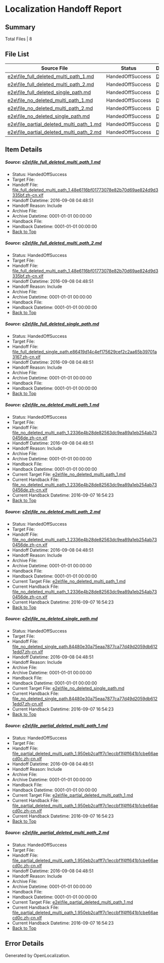 # <a name='report-top'></a> Localization Handoff Report

## Summary
 Total Files | 8

## File List
 Source File | Status | Details 
 ----------- | ------ | ------- 
 [e2e\file_full_deleted_multi_path_1.md](https://github.com/OpenLocalizationTestOrg/ol-test0/blob/0bbd342df849cf8d793935dc3191298717968160/e2e/file_full_deleted_multi_path_1.md) | HandedOffSuccess | [Details](#107cd33021811f23b757099c312133062b06f8211)
 [e2e\file_full_deleted_multi_path_2.md](https://github.com/OpenLocalizationTestOrg/ol-test0/blob/0bbd342df849cf8d793935dc3191298717968160/e2e/file_full_deleted_multi_path_2.md) | HandedOffSuccess | [Details](#107cd33021811f23b757099c312133062b06f8212)
 [e2e\file_full_deleted_single_path.md](https://github.com/OpenLocalizationTestOrg/ol-test0/blob/0bbd342df849cf8d793935dc3191298717968160/e2e/file_full_deleted_single_path.md) | HandedOffSuccess | [Details](#e76ddc68a626eb37bb0b09343ae81ac4cfeccf4d3)
 [e2e\file_no_deleted_multi_path_1.md](https://github.com/OpenLocalizationTestOrg/ol-test0/blob/0bbd342df849cf8d793935dc3191298717968160/e2e/file_no_deleted_multi_path_1.md) | HandedOffSuccess | [Details](#fcd443715192ccb5d5985fadb9d30d41067360be4)
 [e2e\file_no_deleted_multi_path_2.md](https://github.com/OpenLocalizationTestOrg/ol-test0/blob/0bbd342df849cf8d793935dc3191298717968160/e2e/file_no_deleted_multi_path_2.md) | HandedOffSuccess | [Details](#fcd443715192ccb5d5985fadb9d30d41067360be5)
 [e2e\file_no_deleted_single_path.md](https://github.com/OpenLocalizationTestOrg/ol-test0/blob/0bbd342df849cf8d793935dc3191298717968160/e2e/file_no_deleted_single_path.md) | HandedOffSuccess | [Details](#c14e1d041e5f2463800379ca40d3bd387f4cb8a66)
 [e2e\file_partial_deleted_multi_path_1.md](https://github.com/OpenLocalizationTestOrg/ol-test0/blob/0bbd342df849cf8d793935dc3191298717968160/e2e/file_partial_deleted_multi_path_1.md) | HandedOffSuccess | [Details](#f55ea4862a9ba763110c1ea4dd3148ea8f0e6eb47)
 [e2e\file_partial_deleted_multi_path_2.md](https://github.com/OpenLocalizationTestOrg/ol-test0/blob/0bbd342df849cf8d793935dc3191298717968160/e2e/file_partial_deleted_multi_path_2.md) | HandedOffSuccess | [Details](#f55ea4862a9ba763110c1ea4dd3148ea8f0e6eb48)

## Item Details
##### <a name='107cd33021811f23b757099c312133062b06f8211'></a> Source: [e2e\file_full_deleted_multi_path_1.md](https://github.com/OpenLocalizationTestOrg/ol-test0/blob/0bbd342df849cf8d793935dc3191298717968160/e2e/file_full_deleted_multi_path_1.md)
* Status: HandedOffSuccess
* Target File: 
* Handoff File: [file_full_deleted_multi_path_1.48e6116bf01773078e82b70d69ae824d9d3335bf.zh-cn.xlf](https://github.com/OpenLocalizationTestOrg/ol-test0-handoff/blob/1e3dfce4c094973f7b99e13535b7eca5a1c353d2/ol-handoff/OpenLocalizationTestOrg/ol-test0-zhcn/ci/mt/file_full_deleted_multi_path_1.48e6116bf01773078e82b70d69ae824d9d3335bf.zh-cn.xlf)
* Handoff Datetime: 2016-09-08 04:48:51
* Handoff Reason: Include
* Archive File: 
* Archive Datetime: 0001-01-01 00:00:00
* Handback File: 
* Handback Datetime: 0001-01-01 00:00:00
* [Back to Top](#report-top)

##### <a name='107cd33021811f23b757099c312133062b06f8212'></a> Source: [e2e\file_full_deleted_multi_path_2.md](https://github.com/OpenLocalizationTestOrg/ol-test0/blob/0bbd342df849cf8d793935dc3191298717968160/e2e/file_full_deleted_multi_path_2.md)
* Status: HandedOffSuccess
* Target File: 
* Handoff File: [file_full_deleted_multi_path_1.48e6116bf01773078e82b70d69ae824d9d3335bf.zh-cn.xlf](https://github.com/OpenLocalizationTestOrg/ol-test0-handoff/blob/1e3dfce4c094973f7b99e13535b7eca5a1c353d2/ol-handoff/OpenLocalizationTestOrg/ol-test0-zhcn/ci/mt/file_full_deleted_multi_path_1.48e6116bf01773078e82b70d69ae824d9d3335bf.zh-cn.xlf)
* Handoff Datetime: 2016-09-08 04:48:51
* Handoff Reason: Include
* Archive File: 
* Archive Datetime: 0001-01-01 00:00:00
* Handback File: 
* Handback Datetime: 0001-01-01 00:00:00
* [Back to Top](#report-top)

##### <a name='e76ddc68a626eb37bb0b09343ae81ac4cfeccf4d3'></a> Source: [e2e\file_full_deleted_single_path.md](https://github.com/OpenLocalizationTestOrg/ol-test0/blob/0bbd342df849cf8d793935dc3191298717968160/e2e/file_full_deleted_single_path.md)
* Status: HandedOffSuccess
* Target File: 
* Handoff File: [file_full_deleted_single_path.e86419d14c4ef175629cef2c2aa65b39701a3167.zh-cn.xlf](https://github.com/OpenLocalizationTestOrg/ol-test0-handoff/blob/1e3dfce4c094973f7b99e13535b7eca5a1c353d2/ol-handoff/OpenLocalizationTestOrg/ol-test0-zhcn/ci/mt/file_full_deleted_single_path.e86419d14c4ef175629cef2c2aa65b39701a3167.zh-cn.xlf)
* Handoff Datetime: 2016-09-08 04:48:51
* Handoff Reason: Include
* Archive File: 
* Archive Datetime: 0001-01-01 00:00:00
* Handback File: 
* Handback Datetime: 0001-01-01 00:00:00
* [Back to Top](#report-top)

##### <a name='fcd443715192ccb5d5985fadb9d30d41067360be4'></a> Source: [e2e\file_no_deleted_multi_path_1.md](https://github.com/OpenLocalizationTestOrg/ol-test0/blob/0bbd342df849cf8d793935dc3191298717968160/e2e/file_no_deleted_multi_path_1.md)
* Status: HandedOffSuccess
* Target File: 
* Handoff File: [file_no_deleted_multi_path_1.2336e4b28de82563dc9ea89a1eb254ab730456de.zh-cn.xlf](https://github.com/OpenLocalizationTestOrg/ol-test0-handoff/blob/1e3dfce4c094973f7b99e13535b7eca5a1c353d2/ol-handoff/OpenLocalizationTestOrg/ol-test0-zhcn/ci/mt/file_no_deleted_multi_path_1.2336e4b28de82563dc9ea89a1eb254ab730456de.zh-cn.xlf)
* Handoff Datetime: 2016-09-08 04:48:51
* Handoff Reason: Include
* Archive File: 
* Archive Datetime: 0001-01-01 00:00:00
* Handback File: 
* Handback Datetime: 0001-01-01 00:00:00
* Current Target File: [e2e\file_no_deleted_multi_path_1.md](https://github.com/OpenLocalizationTestOrg/ol-test0-zhcn/blob/96d4292fbf38f7aea12b77e9eaa791ba9d748bf3/e2e/file_no_deleted_multi_path_1.md)
* Current Handback File: [file_no_deleted_multi_path_1.2336e4b28de82563dc9ea89a1eb254ab730456de.zh-cn.xlf](https://github.com/OpenLocalizationTestOrg/ol-test0-handback/blob/bddd216c85da96c52c39948817f298c8b25a5529/ol-handback/OpenLocalizationTestOrg/ol-test0-zhcn/ci/mt/file_no_deleted_multi_path_1.2336e4b28de82563dc9ea89a1eb254ab730456de.zh-cn.xlf)
* Current Handback Datetime: 2016-09-07 16:54:23
* [Back to Top](#report-top)

##### <a name='fcd443715192ccb5d5985fadb9d30d41067360be5'></a> Source: [e2e\file_no_deleted_multi_path_2.md](https://github.com/OpenLocalizationTestOrg/ol-test0/blob/0bbd342df849cf8d793935dc3191298717968160/e2e/file_no_deleted_multi_path_2.md)
* Status: HandedOffSuccess
* Target File: 
* Handoff File: [file_no_deleted_multi_path_1.2336e4b28de82563dc9ea89a1eb254ab730456de.zh-cn.xlf](https://github.com/OpenLocalizationTestOrg/ol-test0-handoff/blob/1e3dfce4c094973f7b99e13535b7eca5a1c353d2/ol-handoff/OpenLocalizationTestOrg/ol-test0-zhcn/ci/mt/file_no_deleted_multi_path_1.2336e4b28de82563dc9ea89a1eb254ab730456de.zh-cn.xlf)
* Handoff Datetime: 2016-09-08 04:48:51
* Handoff Reason: Include
* Archive File: 
* Archive Datetime: 0001-01-01 00:00:00
* Handback File: 
* Handback Datetime: 0001-01-01 00:00:00
* Current Target File: [e2e\file_no_deleted_multi_path_1.md](https://github.com/OpenLocalizationTestOrg/ol-test0-zhcn/blob/96d4292fbf38f7aea12b77e9eaa791ba9d748bf3/e2e/file_no_deleted_multi_path_1.md)
* Current Handback File: [file_no_deleted_multi_path_1.2336e4b28de82563dc9ea89a1eb254ab730456de.zh-cn.xlf](https://github.com/OpenLocalizationTestOrg/ol-test0-handback/blob/bddd216c85da96c52c39948817f298c8b25a5529/ol-handback/OpenLocalizationTestOrg/ol-test0-zhcn/ci/mt/file_no_deleted_multi_path_1.2336e4b28de82563dc9ea89a1eb254ab730456de.zh-cn.xlf)
* Current Handback Datetime: 2016-09-07 16:54:23
* [Back to Top](#report-top)

##### <a name='c14e1d041e5f2463800379ca40d3bd387f4cb8a66'></a> Source: [e2e\file_no_deleted_single_path.md](https://github.com/OpenLocalizationTestOrg/ol-test0/blob/0bbd342df849cf8d793935dc3191298717968160/e2e/file_no_deleted_single_path.md)
* Status: HandedOffSuccess
* Target File: 
* Handoff File: [file_no_deleted_single_path.84480e30a75eaa7877ca77d49d2059db6121edd7.zh-cn.xlf](https://github.com/OpenLocalizationTestOrg/ol-test0-handoff/blob/1e3dfce4c094973f7b99e13535b7eca5a1c353d2/ol-handoff/OpenLocalizationTestOrg/ol-test0-zhcn/ci/mt/file_no_deleted_single_path.84480e30a75eaa7877ca77d49d2059db6121edd7.zh-cn.xlf)
* Handoff Datetime: 2016-09-08 04:48:51
* Handoff Reason: Include
* Archive File: 
* Archive Datetime: 0001-01-01 00:00:00
* Handback File: 
* Handback Datetime: 0001-01-01 00:00:00
* Current Target File: [e2e\file_no_deleted_single_path.md](https://github.com/OpenLocalizationTestOrg/ol-test0-zhcn/blob/96d4292fbf38f7aea12b77e9eaa791ba9d748bf3/e2e/file_no_deleted_single_path.md)
* Current Handback File: [file_no_deleted_single_path.84480e30a75eaa7877ca77d49d2059db6121edd7.zh-cn.xlf](https://github.com/OpenLocalizationTestOrg/ol-test0-handback/blob/bddd216c85da96c52c39948817f298c8b25a5529/ol-handback/OpenLocalizationTestOrg/ol-test0-zhcn/ci/mt/file_no_deleted_single_path.84480e30a75eaa7877ca77d49d2059db6121edd7.zh-cn.xlf)
* Current Handback Datetime: 2016-09-07 16:54:23
* [Back to Top](#report-top)

##### <a name='f55ea4862a9ba763110c1ea4dd3148ea8f0e6eb47'></a> Source: [e2e\file_partial_deleted_multi_path_1.md](https://github.com/OpenLocalizationTestOrg/ol-test0/blob/0bbd342df849cf8d793935dc3191298717968160/e2e/file_partial_deleted_multi_path_1.md)
* Status: HandedOffSuccess
* Target File: 
* Handoff File: [file_partial_deleted_multi_path_1.950eb2cafff7c1eccbf1f4ff641b1cbe66aecd0c.zh-cn.xlf](https://github.com/OpenLocalizationTestOrg/ol-test0-handoff/blob/1e3dfce4c094973f7b99e13535b7eca5a1c353d2/ol-handoff/OpenLocalizationTestOrg/ol-test0-zhcn/ci/mt/file_partial_deleted_multi_path_1.950eb2cafff7c1eccbf1f4ff641b1cbe66aecd0c.zh-cn.xlf)
* Handoff Datetime: 2016-09-08 04:48:51
* Handoff Reason: Include
* Archive File: 
* Archive Datetime: 0001-01-01 00:00:00
* Handback File: 
* Handback Datetime: 0001-01-01 00:00:00
* Current Target File: [e2e\file_partial_deleted_multi_path_1.md](https://github.com/OpenLocalizationTestOrg/ol-test0-zhcn/blob/96d4292fbf38f7aea12b77e9eaa791ba9d748bf3/e2e/file_partial_deleted_multi_path_1.md)
* Current Handback File: [file_partial_deleted_multi_path_1.950eb2cafff7c1eccbf1f4ff641b1cbe66aecd0c.zh-cn.xlf](https://github.com/OpenLocalizationTestOrg/ol-test0-handback/blob/bddd216c85da96c52c39948817f298c8b25a5529/ol-handback/OpenLocalizationTestOrg/ol-test0-zhcn/ci/mt/file_partial_deleted_multi_path_1.950eb2cafff7c1eccbf1f4ff641b1cbe66aecd0c.zh-cn.xlf)
* Current Handback Datetime: 2016-09-07 16:54:23
* [Back to Top](#report-top)

##### <a name='f55ea4862a9ba763110c1ea4dd3148ea8f0e6eb48'></a> Source: [e2e\file_partial_deleted_multi_path_2.md](https://github.com/OpenLocalizationTestOrg/ol-test0/blob/0bbd342df849cf8d793935dc3191298717968160/e2e/file_partial_deleted_multi_path_2.md)
* Status: HandedOffSuccess
* Target File: 
* Handoff File: [file_partial_deleted_multi_path_1.950eb2cafff7c1eccbf1f4ff641b1cbe66aecd0c.zh-cn.xlf](https://github.com/OpenLocalizationTestOrg/ol-test0-handoff/blob/1e3dfce4c094973f7b99e13535b7eca5a1c353d2/ol-handoff/OpenLocalizationTestOrg/ol-test0-zhcn/ci/mt/file_partial_deleted_multi_path_1.950eb2cafff7c1eccbf1f4ff641b1cbe66aecd0c.zh-cn.xlf)
* Handoff Datetime: 2016-09-08 04:48:51
* Handoff Reason: Include
* Archive File: 
* Archive Datetime: 0001-01-01 00:00:00
* Handback File: 
* Handback Datetime: 0001-01-01 00:00:00
* Current Target File: [e2e\file_partial_deleted_multi_path_1.md](https://github.com/OpenLocalizationTestOrg/ol-test0-zhcn/blob/96d4292fbf38f7aea12b77e9eaa791ba9d748bf3/e2e/file_partial_deleted_multi_path_1.md)
* Current Handback File: [file_partial_deleted_multi_path_1.950eb2cafff7c1eccbf1f4ff641b1cbe66aecd0c.zh-cn.xlf](https://github.com/OpenLocalizationTestOrg/ol-test0-handback/blob/bddd216c85da96c52c39948817f298c8b25a5529/ol-handback/OpenLocalizationTestOrg/ol-test0-zhcn/ci/mt/file_partial_deleted_multi_path_1.950eb2cafff7c1eccbf1f4ff641b1cbe66aecd0c.zh-cn.xlf)
* Current Handback Datetime: 2016-09-07 16:54:23
* [Back to Top](#report-top)


## Error Details

Generated by OpenLocalization.
